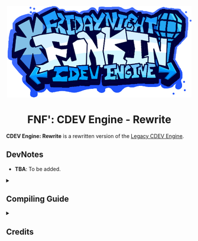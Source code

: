 <p align="center">
    <img src="res/logo.png" width="500px" />
    <h1 align="center">FNF': CDEV Engine - Rewrite</h1>
</p>

**CDEV Engine: Rewrite** is a rewritten version of the [Legacy CDEV Engine](https://github.com/corecathx/FNF-CDEV-Engine/).

## DevNotes
- **TBA**: To be added.

<details>
    <summary><h2>Compiling Guide</h2></summary>

### Install Haxe and HaxeFlixel
1. [Install Haxe](https://haxe.org/download/) (It is recommended to use latest version of Haxe).
2. [Install HaxeFlixel](https://haxeflixel.com/documentation/install-haxeflixel/).

### Compiling the engine
Simply run `lime test <target>`.
</details>

<details>
    <summary>
        <h2>Credits</h2>
    </summary>

### CDEV Engine
- [CoreCat](https://corecathx.github.io/) - Main Developer.

### Special Thanks
- [Sword352](https://github.com/Sword352) - Tiled Sprite implementation.

### Friday Night Funkin'

- [Funkin Crew](https://github.com/FunkinCrew/) - Peak game crew.
</details>

